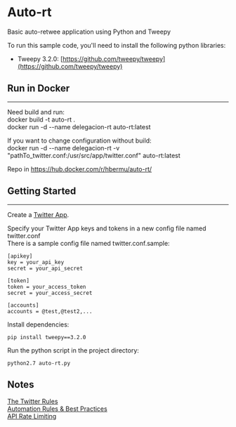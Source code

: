 # Auto-rt

Basic auto-retwee application using Python and Tweepy 

To run this sample code, you'll need to install the following python libraries:

- Tweepy 3.2.0: [https://github.com/tweepy/tweepy](https://github.com/tweepy/tweepy) 

## Run in Docker
---
Need build and run:  
docker build -t auto-rt .  
docker run -d --name delegacion-rt auto-rt:latest

If you want to change configuration without build:  
docker run -d --name delegacion-rt -v "pathTo_twitter.conf:/usr/src/app/twitter.conf" auto-rt:latest

Repo in https://hub.docker.com/r/hbermu/auto-rt/


## Getting Started
---
Create a [Twitter App](https://apps.twitter.com/).

Specify your Twitter App keys and tokens in a new config file named twitter.conf  
There is a sample config file named twitter.conf.sample:

```
[apikey]
key = your_api_key
secret = your_api_secret

[token]
token = your_access_token
secret = your_access_secret

[accounts]
accounts = @test,@test2,...

```

Install dependencies:

```
pip install tweepy==3.2.0
```

Run the python script in the project directory:

```
python2.7 auto-rt.py
```

Notes
-----


[The Twitter Rules](https://support.twitter.com/articles/18311-the-twitter-rules)<br/>
[Automation Rules & Best Practices](https://support.twitter.com/articles/76915)<br/>
[API Rate Limiting](https://dev.twitter.com/rest/public/rate-limits)
